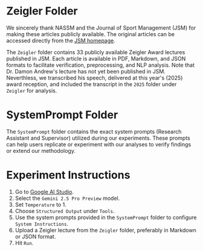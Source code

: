 # Zeigler Folder
We sincerely thank NASSM and the Journal of Sport Management (JSM) for making these articles publicly available. The original articles can be accessed directly from the [JSM homepage](https://journals.humankinetics.com/view/journals/jsm/jsm-overview.xml).

The `Zeigler` folder contains 33 publicly available Zeigler Award lectures published in JSM. Each article is available in PDF, Markdown, and JSON formats to facilitate verification, preprocessing, and NLP analysis. Note that Dr. Damon Andrew's lecture has not yet been published in JSM. Neverthless, we transcribed his speech, delivered at this year's (2025) award reception, and included the transcript in the `2025` folder under `Zeigler` for analysis.

# SystemPrompt Folder
The `SystemPrompt` folder contains the exact system prompts (Research Assistant and Supervisor) utilized during our experiments. These prompts can help users replicate or experiment with our analyses to verify findings or extend our methodology.

# Experiment Instructions
1. Go to [Google AI Studio](https://aistudio.google.com).
2. Select the `Gemini 2.5 Pro Preview` model.
3. Set `Temperature` to 1.
4. Choose `Structured Output` under `Tools`.
5. Use the system prompts provided in the `SystemPrompt` folder to configure `System Instructions`.
6. Upload a Zeigler lecture from the `Zeigler` folder, preferably in Markdown or JSON format.
7. Hit `Run`.
